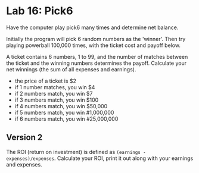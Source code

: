 # Lab 16: Pick6

Have the computer play pick6 many times and determine net balance.

Initially the program will pick 6 random numbers as the 'winner'. Then try playing powerball 100,000 times, with the ticket cost and payoff below.

A ticket contains 6 numbers, 1 to 99, and the number of matches between the ticket and the winning numbers determines the payoff. Calculate your net winnings (the sum of all expenses and earnings).

- the price of a ticket is $2
- if 1 number matches, you win $4
- if 2 numbers match, you win $7
- if 3 numbers match, you win $100
- if 4 numbers match, you win $50,000
- if 5 numbers match, you win #1,000,000
- if 6 numbers match, you win #25,000,000

## Version 2

The ROI (return on investment) is defined as `(earnings - expenses)/expenses`. Calculate your ROI, print it out along with your earnings and expenses.